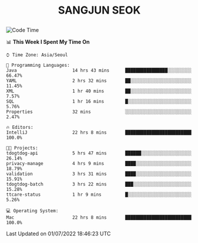 <h1>
 <p align="center">
   SANGJUN SEOK
 </p>
</h1>

<!--START_SECTION:waka-->
![Code Time](http://img.shields.io/badge/Code%20Time-0%20secs-blue)

📊 **This Week I Spent My Time On** 

```text
⌚︎ Time Zone: Asia/Seoul

💬 Programming Languages: 
Java                     14 hrs 43 mins      ████████████████░░░░░░░░░   66.47% 
YAML                     2 hrs 32 mins       ██░░░░░░░░░░░░░░░░░░░░░░░   11.45% 
XML                      1 hr 40 mins        ██░░░░░░░░░░░░░░░░░░░░░░░   7.57% 
SQL                      1 hr 16 mins        █░░░░░░░░░░░░░░░░░░░░░░░░   5.76% 
Properties               32 mins             ░░░░░░░░░░░░░░░░░░░░░░░░░   2.47%

🔥 Editors: 
IntelliJ                 22 hrs 8 mins       █████████████████████████   100.0%

🐱‍💻 Projects: 
tdogtdog-api             5 hrs 47 mins       ██████░░░░░░░░░░░░░░░░░░░   26.14% 
privacy-manage           4 hrs 9 mins        ████░░░░░░░░░░░░░░░░░░░░░   18.79% 
validation               3 hrs 31 mins       ████░░░░░░░░░░░░░░░░░░░░░   15.91% 
tdogtdog-batch           3 hrs 22 mins       ███░░░░░░░░░░░░░░░░░░░░░░   15.28% 
ttcare-status            1 hr 9 mins         █░░░░░░░░░░░░░░░░░░░░░░░░   5.26%

💻 Operating System: 
Mac                      22 hrs 8 mins       █████████████████████████   100.0%

```


 Last Updated on 01/07/2022 18:46:23 UTC
<!--END_SECTION:waka-->
